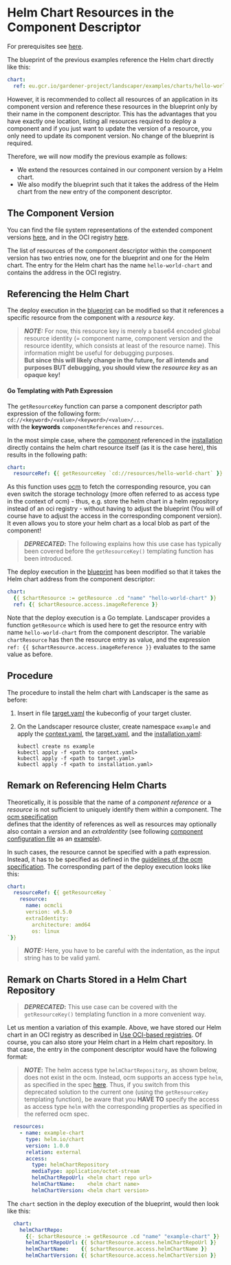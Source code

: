 # Helm Chart Resources in the Component Descriptor

For prerequisites see [here](../../README.md#prerequisites-and-basic-definitions).

The blueprint of the previous examples reference the Helm chart directly like this:

```yaml
chart:
  ref: eu.gcr.io/gardener-project/landscaper/examples/charts/hello-world:1.0.0
```

However, it is recommended to collect all resources of an application in its component version and reference these
resources in the blueprint only by their name in the component descriptor. This has the
advantages that you have exactly one location, listing all resources required to deploy a component and if you just
want to update the version of a resource, you only need to update its component version. No change of
the blueprint is required.

Therefore, we will now modify the previous example as follows:

- We extend the resources contained in our component version by a Helm chart.
- We also modify the blueprint such that it takes the address of the Helm chart from the new entry of the component 
  descriptor.


## The Component Version

You can find the file system representations of the extended component versions [here](https://github.com/gardener/landscaper/tree/master/docs/guided-tour/blueprints/helm-chart-resource/component-archive/v2-external), and in the OCI registry [here](https://eu.gcr.io/gardener-project/landscaper/examples/component-descriptors/github.com/gardener/landscaper-examples/guided-tour/helm-chart-resource).

The list of resources of the component descriptor within the component version has two entries now, one for the 
blueprint and one for the Helm chart. The entry for the Helm chart has the name `hello-world-chart` and contains the 
address in the OCI registry.

## Referencing the Helm Chart
The deploy execution in the [blueprint](./blueprint/blueprint.yaml) can be modified so that it references a specific
resource from the component with a *resource key*.
> **_NOTE:_** For now, this resource key is merely a base64 encoded global resource identity (= component name, 
> component version and the resource identity, which consists at least of the resource name). This information
> might be useful for debugging purposes.  
> **But since this will likely change in the future, for all intends and purposes BUT debugging, you should view the 
> *resource key* as an opaque key!**

#### Go Templating with Path Expression
The `getResourceKey` function can parse a component descriptor path expression of the following form:
`cd://<keyword>/<value>/<keyword>/<value>/...`  
with the **keywords** `componentReferences` and `resources`.

In the most simple case, where the [component](./component-archive/v2-external/component-descriptor.yaml) referenced in 
the [installation](./installation/installation.yaml) directly contains the helm chart resource itself (as it is the case
here), this results in the following path:

```yaml
chart:
  resourceRef: {{ getResourceKey `cd://resources/hello-world-chart` }}
```

As this function uses [ocm](https://ocm.software/) to fetch the corresponding resource, you can even switch the
storage technology (more often referred to as access type in the context of ocm) - thus, e.g. store the helm chart in a
helm repository instead of an oci registry - without having to adjust the blueprint (You will of course have to adjust
the access in the corresponding component version). It even allows you to store your helm chart as a local blob as part
of the component!

> **_DEPRECATED_:** The following explains how this use case has typically been covered before the `getResourceKey()` 
> templating function has been introduced.

The deploy execution in the [blueprint](./blueprint/blueprint.yaml) has been modified so that it takes the Helm chart 
address from the component descriptor:

```yaml
chart:
  {{ $chartResource := getResource .cd "name" "hello-world-chart" }}
  ref: {{ $chartResource.access.imageReference }}
```

Note that the deploy execution is a Go template. Landscaper provides a function `getResource` which is used here to get
the resource entry with name `hello-world-chart` from the component descriptor. The variable `chartResource` has then
the resource entry as value, and the expression `ref: {{ $chartResource.access.imageReference }}` evaluates to the same
value as before.


## Procedure

The procedure to install the helm chart with Landscaper is the same as before:

1. Insert in file [target.yaml](installation/target.yaml) the kubeconfig of your target cluster.

2. On the Landscaper resource cluster, create namespace `example` and apply
   the [context.yaml](./installation/context.yaml),
   the [target.yaml](installation/target.yaml), and the [installation.yaml](installation/installation.yaml):

   ```shell
   kubectl create ns example
   kubectl apply -f <path to context.yaml>
   kubectl apply -f <path to target.yaml>
   kubectl apply -f <path to installation.yaml>
   ```

## Remark on Referencing Helm Charts
Theoretically, it is possible that the name of a *component reference* or a *resource* is not sufficient to uniquely
identify them within a component. The [ocm specification](https://github.com/open-component-model/ocm-spec/blob/main/doc/01-model/03-elements-sub.md#identifiers)  
defines that the identity of references as well as resources may optionally also contain a *version* and an 
*extraIdentity* (see following [component configuration file](https://ocm.software/docs/guides/getting-started-with-ocm/#all-in-one) 
as an [example](./assets/components.yaml)).

In such cases, the resource cannot be specified with a path expression. Instead, it has to be specified as defined in 
the [guidelines of the ocm specification](https://github.com/open-component-model/ocm-spec/blob/main/doc/05-guidelines/03-references.md).
The corresponding part of the deploy execution looks like this:

```yaml
chart:
  resourceRef: {{ getResourceKey `
    resource:
      name: ocmcli
      version: v0.5.0
      extraIdentity:
        architecture: amd64
        os: linux
`}}
```

> **_NOTE:_** Here, you have to be careful with the indentation, as the input string has to be valid yaml.

## Remark on Charts Stored in a Helm Chart Repository
> **_DEPRECATED_:** This use case can be covered with the `getResourceKey()` templating function in a more convenient 
> way.

Let us mention a variation of this example. Above, we have stored our Helm chart in an OCI registry as described in
[Use OCI-based registries](https://helm.sh/docs/topics/registries/).
Of course, you can also store your Helm chart in a Helm chart repository. In that case, the entry in the component 
descriptor would have the following format:

> **_NOTE_:** The helm access type `helmChartRepository`, as shown below, does not exist in the ocm. Instead, ocm
> supports an access type `helm`, as specified in the spec 
> [here](https://github.com/open-component-model/ocm-spec/blob/main/doc/04-extensions/02-access-types/helm.md).
> Thus, if you switch from this deprecated solution to the current one (using the `getResourceKey` templating function),
> be aware that you **HAVE TO** specify the access as access type `helm` with the corresponding properties as specified
> in the referred ocm spec.

```yaml
  resources:
    - name: example-chart
      type: helm.io/chart
      version: 1.0.0
      relation: external
      access:
        type: helmChartRepository
        mediaType: application/octet-stream
        helmChartRepoUrl: <helm chart repo url>
        helmChartName:    <helm chart name>
        helmChartVersion: <helm chart version>
```

The `chart` section in the deploy execution of the blueprint, would then look like this: 

```yaml
  chart:
    helmChartRepo:
      {{- $chartResource := getResource .cd "name" "example-chart" }}
      helmChartRepoUrl: {{ $chartResource.access.helmChartRepoUrl }}
      helmChartName:    {{ $chartResource.access.helmChartName }}
      helmChartVersion: {{ $chartResource.access.helmChartVersion }}
```
